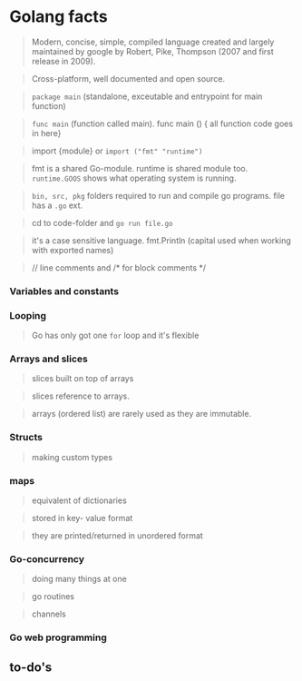 # Golang facts

 > Modern, concise, simple, compiled language created and largely maintained by google by Robert, Pike, Thompson (2007 and first release in 2009).
 
 > Cross-platform, well documented and open source.
 
 > `package main` (standalone, exceutable and entrypoint for main function)
 
 > `func main` (function called main). func main () { all function code goes in here}
 
 > import {module} or `import ("fmt" "runtime")` 
 
 > fmt is a shared Go-module. runtime is shared module too. `runtime.GOOS` shows what operating system is running. 
 
 > `bin, src, pkg` folders required to run and compile go programs. file has a `.go` ext.
 
 > cd to code-folder and `go run file.go`
 
 > it's a case sensitive language. fmt.Println (capital used when working with exported names)
 
 > // line comments and /* for block comments */
 
 ### Variables and constants
 
 ### Looping
 
 > Go has only got one `for` loop and it's flexible
 
 ### Arrays and slices
 
 > slices built on top of arrays
 
 > slices reference to arrays.
 
 > arrays (ordered list) are rarely used as they are immutable. 
 
 ### Structs
 
 > making custom types
 
 ### maps
 
 > equivalent of dictionaries
 
 > stored in key- value format
 
 > they are printed/returned in unordered format
 
 ### Go-concurrency 
 
 > doing many things at one
 
 > go routines
 
 > channels
 
 ### Go web programming

## to-do's
